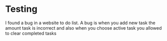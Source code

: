 # Testing 

I found a bug in a website to do list. A bug is when you add new task the amount task is incorrect and also when you choose active task you allowed to clear completed tasks